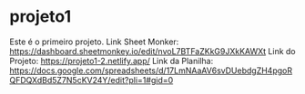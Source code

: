 # projeto1
Este é o primeiro projeto.
Link Sheet Monker: https://dashboard.sheetmonkey.io/edit/nvoL7BTFaZKkG9JXkKAWXt
Link do Projeto: https://projeto1-2.netlify.app/
Link da Planilha: https://docs.google.com/spreadsheets/d/17LmNAaAV6svDUebdgZH4pgoRQFDQXdBd5Z7N5cKV24Y/edit?pli=1#gid=0
